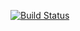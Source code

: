 [![Build Status](https://travis-ci.org/abouthiroppy/mattya.svg?branch=master)](https://travis-ci.org/abouthiroppy/mattya)
